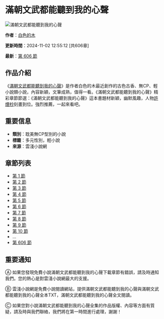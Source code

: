 # 滿朝文武都能聽到我的心聲

![滿朝文武都能聽到我的心聲](//js.yunqians.cc/uploaded/t/gE2M.jpg?sm)

**作者**：[白色的木](https://yunqians.cc/xieshou/767q827276846728R.html)

**更新時間**：2024-11-02 12:55:12 [共606章]

**最新**：[第 606 節](https://yunqians.cc/html/2IdD/606.html)

## 作品介紹

《[滿朝文武都能聽到我的心聲](https://yunqians.cc/p/ybpzpmsnbxq.html)》是作者白色的木最近創作的古色古香、無CP、輕小說類小說，內容新穎，文筆成熟，值得一看。《滿朝文武都能聽到我的心聲》精彩章節節選：《滿朝文武都能聽到我的心聲》這本書題材新穎，幽默風趣，人物[許煙杪](https://yunqians.cc/zhurengong/8oo870qs676nR.html)刻畫到位。強烈推薦，一起來看吧。

## 重要信息

- **類別**：耽美無CP型別的小說
- **標籤**：多元性別，輕小說
- **來源**：雲淺小說網

## 章節列表

- [第 1 節](https://yunqians.cc/html/2IdD/1.html)
- [第 2 節](https://yunqians.cc/html/2IdD/2.html)
- [第 3 節](https://yunqians.cc/html/2IdD/3.html)
- [第 4 節](https://yunqians.cc/html/2IdD/4.html)
- [第 5 節](https://yunqians.cc/html/2IdD/5.html)
- [第 6 節](https://yunqians.cc/html/2IdD/6.html)
- [第 7 節](https://yunqians.cc/html/2IdD/7.html)
- [第 8 節](https://yunqians.cc/html/2IdD/8.html)
- [第 9 節](https://yunqians.cc/html/2IdD/9.html)
- [第 10 節](https://yunqians.cc/html/2IdD/10.html)
- ...
- [第 606 節](https://yunqians.cc/html/2IdD/606.html)

## 重要通知

Ⓐ 如果您發現免費小說滿朝文武都能聽到我的心聲下載章節有錯誤，請及時通知我們。您的熱心是對雲淺小說網最大的支援。

Ⓑ 雲淺小說網是免費小說閱讀網站，提供滿朝文武都能聽到我的心聲與滿朝文武都能聽到我的心聲全本TXT，滿朝文武都能聽到我的心聲全文閱讀。

Ⓒ 如果您對小說滿朝文武都能聽到我的心聲全集的作品版權、內容等方面有質疑，請及時與我們聯絡，我們將在第一時間進行處理，謝謝！